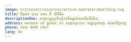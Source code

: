 ```yaml
---
image: src/asset/resources/active-operator/building.svg
title: នីអូខម អាយ អេស ភី លីមីធីត
descriptionOne: អាជ្ញាបណ្ណប្រតិបត្តិការនិងផ្តល់សេវាអ៊ីនធឺណិត
address: អគារលេខ ១៩ ផ្លូវលេខ ៩០ សង្កាត់ស្រះចក ខណ្ឌដូនពេញ រាជធានីភ្នំពេញ
phone: ០៩៣ ២២២ ០២០
lang: km
---
```


